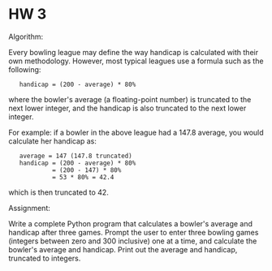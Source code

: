 # HW 3

Algorithm:

Every bowling league may define the way handicap is calculated with their own methodology. However, most typical leagues use a formula such as the following:

       handicap = (200 - average) * 80%
where the bowler's average (a floating-point number) is truncated to the next lower integer, and the handicap is also truncated to the next lower integer.

For example: if a bowler in the above league had a 147.8 average, you would calculate her handicap as:

       average = 147 (147.8 truncated)
       handicap = (200 - average) * 80%
                = (200 - 147) * 80%
                = 53 * 80% = 42.4
which is then truncated to 42.

Assignment:

Write a complete Python program that calculates a bowler's average and handicap after three games. Prompt the user to enter three bowling games (integers between zero and 300 inclusive) one at a time, and calculate the bowler's average and handicap. Print out the average and handicap, truncated to integers.